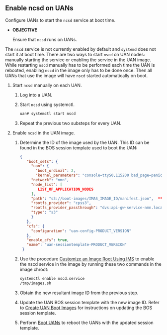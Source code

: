 
## Enable ncsd on UANs

Configure UANs to start the `ncsd` service at boot time.

- **OBJECTIVE**

    Ensure that `ncsd` runs on UANs.

The `nscd` service is not currently enabled by default and `systemd` does not start it at boot time. There are two ways to start `nscd` on UAN nodes: manually starting the service or enabling the service in the UAN image. While restarting `nscd` manually has to be performed each time the UAN is rebooted, enabling `nscd` in the image only has to be done once. Then all UANs that use the image will have `nscd` started automatically on boot.

1. Start `ncsd` manually on each UAN.

    1. Log into a UAN.

    2. Start `ncsd` using systemctl.

        ```bash
        uan# systemctl start nscd
        ```

    3. Repeat the previous two substeps for every UAN.

2. Enable `ncsd` in the UAN image.

    1. Determine the ID of the image used by the UAN. This ID can be found in the BOS session template used to boot the UAN:

        ```json
        {
           "boot_sets": {
             "uan": {
               "boot_ordinal": 2,
               "kernel_parameters": "console=ttyS0,115200 bad_page=panic crashkernel=340M hugepagelist=2m-2g intel_iommu=off intel_pstate=disable iommu=pt ip=nmn0:dhcp numa_interleave_omit=headless numa_zonelist_order=node oops=panic pageblock_order=14 pcie_ports=native printk.synchronous=y quiet rd.neednet=1 rd.retry=10 rd.shell turbo_boost_limit=999 ifmap=net2:nmn0,lan0:hsn0,lan1:hsn1 spire_join_token=${SPIRE_JOIN_TOKEN}",
             "network": "nmn",
             "node_list": [
                LIST_OF_APPLICATION_NODES
             ],
             "path": "s3://boot-images/IMAS_IMAGE_ID/manifest.json",  **# <-- image ID is here**
             "rootfs_provider": "cpss3",
             "rootfs_provider_passthrough": "dvs:api-gw-service-nmn.local:300:nmn0",
             "type": "s3"
             }
           },
           "cfs": {
             "configuration": "uan-config-PRODUCT_VERSION"
           },
           "enable_cfs": true,
           "name": "uan-sessiontemplate-PRODUCT_VERSION"
         }
        ```

    2. Use the procedure [Customize an Image Root Using IMS](Customize_an_Image_Root_Using_IMS.md) to enable the nscd service in the image by running these two commands in the image chroot:

        ```bash
        systemctl enable nscd.service
        /tmp/images.sh
        ```

    3. Obtain the new resultant image ID from the previous step.

    4. Update the UAN BOS session template with the new image ID. Refer to [Create UAN Boot Images](Create_UAN_Boot_Images.md) for instructions on updating the BOS session template.

    5. Perform [Boot UANs](Boot_UANs.md) to reboot the UANs with the updated session template.
